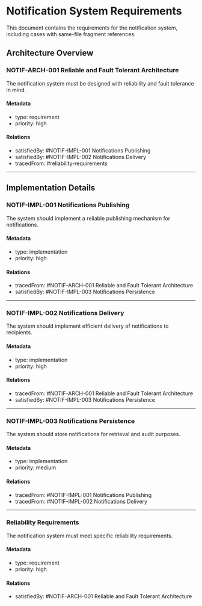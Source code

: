 # Notification System Requirements

This document contains the requirements for the notification system, including cases with same-file fragment references.

## Architecture Overview

### NOTIF-ARCH-001 Reliable and Fault Tolerant Architecture

The notification system must be designed with reliability and fault tolerance in mind.

#### Metadata
* type: requirement
* priority: high

#### Relations
* satisfiedBy: #NOTIF-IMPL-001 Notifications Publishing
* satisfiedBy: #NOTIF-IMPL-002 Notifications Delivery
* tracedFrom: #reliability-requirements

---

## Implementation Details

### NOTIF-IMPL-001 Notifications Publishing

The system should implement a reliable publishing mechanism for notifications.

#### Metadata
* type: implementation
* priority: high

#### Relations
* tracedFrom: #NOTIF-ARCH-001 Reliable and Fault Tolerant Architecture
* satisfiedBy: #NOTIF-IMPL-003 Notifications Persistence

---

### NOTIF-IMPL-002 Notifications Delivery

The system should implement efficient delivery of notifications to recipients.

#### Metadata
* type: implementation
* priority: high

#### Relations
* tracedFrom: #NOTIF-ARCH-001 Reliable and Fault Tolerant Architecture
* satisfiedBy: #NOTIF-IMPL-003 Notifications Persistence

---

### NOTIF-IMPL-003 Notifications Persistence

The system should store notifications for retrieval and audit purposes.

#### Metadata
* type: implementation
* priority: medium

#### Relations
* tracedFrom: #NOTIF-IMPL-001 Notifications Publishing
* tracedFrom: #NOTIF-IMPL-002 Notifications Delivery

---

### Reliability Requirements

The notification system must meet specific reliability requirements.

#### Metadata
* type: requirement
* priority: high

#### Relations
* satisfiedBy: #NOTIF-ARCH-001 Reliable and Fault Tolerant Architecture
